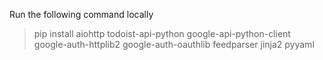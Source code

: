 Run the following command locally

> pip install aiohttp todoist-api-python google-api-python-client google-auth-httplib2 google-auth-oauthlib feedparser jinja2 pyyaml